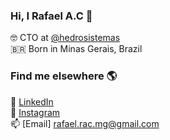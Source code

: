 ### Hi, I Rafael A.C 👋

🤓 CTO at [@hedrosistemas](https://hedro.com.br) <br>
🇧🇷 Born in Minas Gerais, Brazil <br>

### Find me elsewhere 🌎

💼 [LinkedIn](https://www.linkedin.com/in/ralvescosta/) <br>
📸 [Instagram](https://www.instagram.com/fael_bodao) <br>
📫 [Email] rafael.rac.mg@gmail.com
